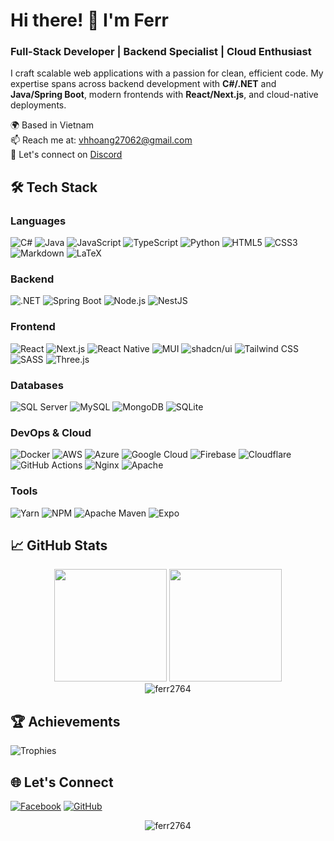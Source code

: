 # Hi there! 👋 I'm Ferr

### Full-Stack Developer | Backend Specialist | Cloud Enthusiast

I craft scalable web applications with a passion for clean, efficient code. My expertise spans across backend development with **C#/.NET** and **Java/Spring Boot**, modern frontends with **React/Next.js**, and cloud-native deployments.

🌍 Based in Vietnam  
📫 Reach me at: [vhhoang27062@gmail.com](mailto:vhhoang27062@gmail.com)  
💬 Let's connect on [Discord](https://discord.com/users/700173378878701638)

## 🛠️ Tech Stack

### Languages
![C#](https://img.shields.io/badge/-C%23-239120?logo=c-sharp&logoColor=white)
![Java](https://img.shields.io/badge/-Java-007396?logo=java&logoColor=white)
![JavaScript](https://img.shields.io/badge/-JavaScript-F7DF1E?logo=javascript&logoColor=black)
![TypeScript](https://img.shields.io/badge/-TypeScript-3178C6?logo=typescript&logoColor=white)
![Python](https://img.shields.io/badge/-Python-3776AB?logo=python&logoColor=white)
![HTML5](https://img.shields.io/badge/-HTML5-E34F26?logo=html5&logoColor=white)
![CSS3](https://img.shields.io/badge/-CSS3-1572B6?logo=css3&logoColor=white)
![Markdown](https://img.shields.io/badge/-Markdown-000000?logo=markdown&logoColor=white)
![LaTeX](https://img.shields.io/badge/-LaTeX-008080?logo=latex&logoColor=white)

### Backend
![.NET](https://img.shields.io/badge/-.NET-512BD4?logo=dotnet&logoColor=white)
![Spring Boot](https://img.shields.io/badge/-Spring%20Boot-6DB33F?logo=spring&logoColor=white)
![Node.js](https://img.shields.io/badge/-Node.js-339933?logo=node.js&logoColor=white)
![NestJS](https://img.shields.io/badge/-NestJS-E0234E?logo=nestjs&logoColor=white)

### Frontend
![React](https://img.shields.io/badge/-React-61DAFB?logo=react&logoColor=black)
![Next.js](https://img.shields.io/badge/-Next.js-000000?logo=next.js&logoColor=white)
![React Native](https://img.shields.io/badge/-React%20Native-61DAFB?logo=react&logoColor=black)
![MUI](https://img.shields.io/badge/-MUI-007FFF?logo=mui&logoColor=white)
![shadcn/ui](https://img.shields.io/badge/-shadcn/ui-000000?style=flat&logo=react&logoColor=white&labelColor=000000)
![Tailwind CSS](https://img.shields.io/badge/-Tailwind%20CSS-06B6D4?logo=tailwind-css&logoColor=white)
![SASS](https://img.shields.io/badge/-SASS-CC6699?logo=sass&logoColor=white)
![Three.js](https://img.shields.io/badge/-Three.js-000000?logo=three.js&logoColor=white)

### Databases
![SQL Server](https://img.shields.io/badge/-SQL%20Server-CC2927?logo=microsoft-sql-server&logoColor=white)
![MySQL](https://img.shields.io/badge/-MySQL-4479A1?logo=mysql&logoColor=white)
![MongoDB](https://img.shields.io/badge/-MongoDB-47A248?logo=mongodb&logoColor=white)
![SQLite](https://img.shields.io/badge/-SQLite-003B57?logo=sqlite&logoColor=white)

### DevOps & Cloud
![Docker](https://img.shields.io/badge/-Docker-2496ED?logo=docker&logoColor=white)
![AWS](https://img.shields.io/badge/-AWS-232F3E?logo=amazon-aws&logoColor=white)
![Azure](https://img.shields.io/badge/-Azure-0078D4?logo=microsoft-azure&logoColor=white)
![Google Cloud](https://img.shields.io/badge/-Google%20Cloud-4285F4?logo=google-cloud&logoColor=white)
![Firebase](https://img.shields.io/badge/-Firebase-FFCA28?logo=firebase&logoColor=black)
![Cloudflare](https://img.shields.io/badge/-Cloudflare-F38020?logo=cloudflare&logoColor=white)
![GitHub Actions](https://img.shields.io/badge/-GitHub%20Actions-2088FF?logo=github-actions&logoColor=white)
![Nginx](https://img.shields.io/badge/-Nginx-009639?logo=nginx&logoColor=white)
![Apache](https://img.shields.io/badge/-Apache-D22128?logo=apache&logoColor=white)

### Tools
![Yarn](https://img.shields.io/badge/-Yarn-2C8EBB?logo=yarn&logoColor=white)
![NPM](https://img.shields.io/badge/-NPM-CB3837?logo=npm&logoColor=white)
![Apache Maven](https://img.shields.io/badge/-Maven-C71A36?logo=apache-maven&logoColor=white)
![Expo](https://img.shields.io/badge/-Expo-000020?logo=expo&logoColor=white)

## 📈 GitHub Stats

<div align="center">
  <img height="180em" src="https://github-readme-stats.vercel.app/api?username=ferr2764&show_icons=true&theme=radical&include_all_commits=true&count_private=true"/>
  <img height="180em" src="https://github-readme-stats.vercel.app/api/top-langs/?username=ferr2764&layout=compact&langs_count=8&theme=radical"/>
</div>

<div align="center">
  <img src="https://github-readme-streak-stats.herokuapp.com/?user=ferr2764&theme=radical" alt="ferr2764" />
</div>

## 🏆 Achievements
![Trophies](https://github-profile-trophy.vercel.app/?username=ferr2764&theme=radical&no-bg=true&no-frame=true&column=7)


## 🌐 Let's Connect
[![Facebook](https://img.shields.io/badge/-Facebook-1877F2?logo=facebook&logoColor=white)](https://www.facebook.com/vhhoang2706)
[![GitHub](https://img.shields.io/badge/-GitHub-181717?logo=github&logoColor=white)](https://github.com/ferr2764)

<div align="center">
  <img src="https://komarev.com/ghpvc/?username=ferr2764&label=Profile%20views&color=0e75b6&style=flat" alt="ferr2764" /> 
</div>
